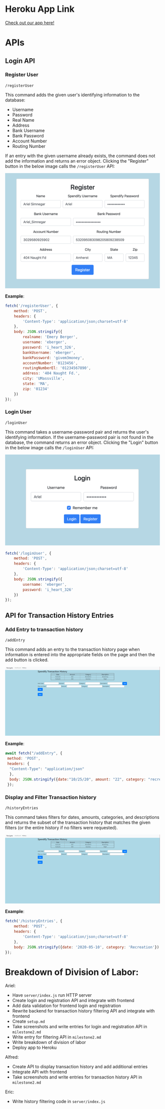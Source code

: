 # Heroku App Link

[Check out our app here!](https://guarded-cliffs-22166.herokuapp.com/)

# APIs

## Login API

### Register User
```
/registerUser
```

This command adds the given user's identifying information to the database:
 - Username
 - Password
 - Real Name
 - Address
 - Bank Username
 - Bank Password
 - Account Number
 - Routing Number

If an entry with the given username already exists, the command does not add the information and returns an error object. Clicking the "Register" button in the below image calls the `/registerUser` API:

![Register user image](../images/registerUser.png)

**Example**:
```javascript
fetch('/registerUser', {
    method: 'POST',
    headers: {
        'Content-Type': 'application/json;charset=utf-8'
    },
    body: JSON.stringify({
        realname: 'Emery Berger',
        username: 'eberger',
        password: 'i_heart_326',
        bankUsername: 'eberger',
        bankPassword: 'givem3money',
        accountNumber: '0123456',
        routingNumberEl: '01234567890',
        address: '404 Naught Fd.',
        city: 'UMassville',
        state: 'MA',
        zip: '01234'
    })
});
```

### Login User
```
/loginUser
```

This command takes a username-password pair and returns the user's identifying information. If the username-password pair is not found in the database, the command returns an error object. Clicking the "Login" button in the below image calls the `/loginUser` API:

![Login user image](../images/loginUser.png)

```javascript
fetch('/loginUser', {
    method: 'POST',
    headers: {
        'Content-Type': 'application/json;charset=utf-8'
    },
    body: JSON.stringify({
        username: 'eberger',
        password: 'i_heart_326'
    })
});
```

## API for Transaction History Entries

### Add Entry to transaction history
```
/addEntry
```

This command adds an entry to the transaction history page when information is entered into the appropriate fields on the page and then the add button is clicked.

![New history image](../images/historynew.png)

**Example**:
```javascript
await fetch("/addEntry", {
 method: 'POST',
 headers: {
  "Content-Type": "application/json"
  },
  body: JSON.stringify({date:"10/25/20", amount: "22", category: "recreation", description: "Boda Borg"})
 });
```

### Display and Filter Transaction history
```
/historyEntries
```

This command takes filters for dates, amounts, categories, and descriptions and returns the subset of the transaction history that matches the given filters (or the entire history if no filters were requested).

![New history image](../images/historynew.png)

**Example**:
```javascript
fetch('/historyEntries', {
    method: 'POST',
    headers: {
        'Content-Type': 'application/json;charset=utf-8'
    },
    body: JSON.stringify({date: '2020-05-10', category: 'Recreation'})
});
```

# Breakdown of Division of Labor:
Ariel:
 - Have `server/index.js` run HTTP server
 - Create login and registration API and integrate with frontend
 - Add data validation for frontend login and registration
 - Rewrite backend for transaction history filtering API and integrate with frontend
 - Create `setup.md`
 - Take screenshots and write entries for login and registration API in `milestone2.md`
 - Write entry for filtering API in `milestone2.md`
 - Write breakdown of division of labor
 - Deploy app to Heroku

Alfred:
 - Create API to display transaction history and add additional entries
 - Integrate API with frontend
 - Take screenshots and write entries for transaction history API in `milestone2.md`

Eric:
 - Write history filtering code in `server/index.js`
